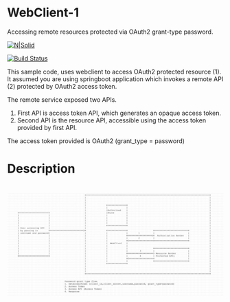 # WebClient-1

Accessing remote resources protected via OAuth2 grant-type password.

[![N|Solid](https://cldup.com/dTxpPi9lDf.thumb.png)](https://nodesource.com/products/nsolid)

[![Build Status](https://travis-ci.org/joemccann/dillinger.svg?branch=master)](https://travis-ci.org/joemccann/dillinger)

This sample code, uses webclient to access OAuth2 protected resource (1). It assumed you are using springboot application which invokes a remote API (2) protected by OAuth2 access token.

The remote service exposed two APIs. 
1) First API is access token API, which generates an opaque access token.
2) Second API is the resource API, accessible using the access token provided by first API.

The access token provided is OAuth2 (grant_type = password)

# Description

# 
![Sequence Flow](WebClient-1.png)
